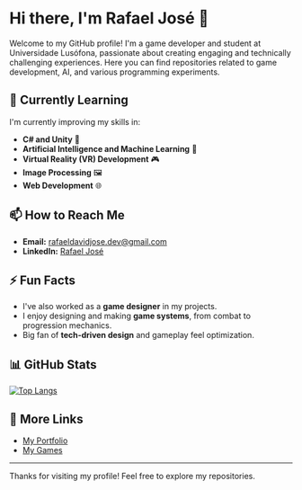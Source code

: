# Hi there, I'm Rafael José 👋

Welcome to my GitHub profile! I'm a game developer and student at Universidade Lusófona, passionate about creating engaging and technically challenging experiences. Here you can find repositories related to game development, AI, and various programming experiments.

## 🌱 Currently Learning
I'm currently improving my skills in:
- **C# and Unity** 🚀
- **Artificial Intelligence and Machine Learning** 🤖
- **Virtual Reality (VR) Development** 🎮
- **Image Processing** 🖼️
- **Web Development** 🌐

## 📫 How to Reach Me
- **Email:** [rafaeldavidjose.dev@gmail.com](mailto:rafaeldavidjose.dev@gmail.com)
- **LinkedIn:** [Rafael José](https://www.linkedin.com/in/rafaeldavidjose)

## ⚡ Fun Facts
- I've also worked as a **game designer** in my projects.
- I enjoy designing and making **game systems**, from combat to progression mechanics.
- Big fan of **tech-driven design** and gameplay feel optimization.

## 📊 GitHub Stats
[![Top Langs](https://github-readme-stats.vercel.app/api/top-langs/?username=rafaeldavidjose)](https://github.com/rafaeldavidjose/github-readme-stats)

## 🔗 More Links
- [My Portfolio](https://rafaeljose.pythonanywhere.com/portfolio/)
- [My Games](https://rafaeljose.itch.io)

---

Thanks for visiting my profile! Feel free to explore my repositories.
